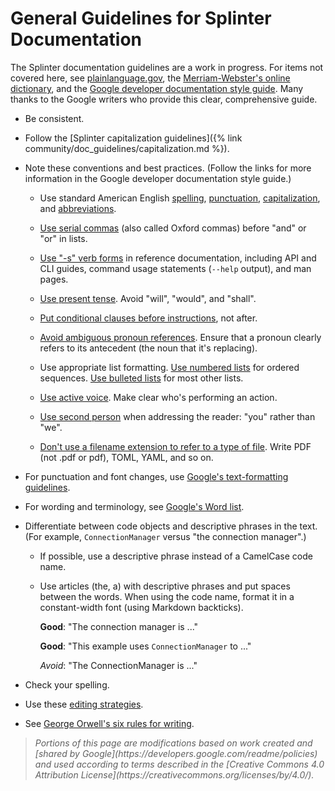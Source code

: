 # General Guidelines for Splinter Documentation

<!--
  Copyright 2018-2021 Cargill Incorporated
  Licensed under Creative Commons Attribution 4.0 International License
  https://creativecommons.org/licenses/by/4.0/
-->

The Splinter documentation guidelines are a work in progress.
For items not covered here, see
[plainlanguage.gov](https://www.plainlanguage.gov/guidelines/),
the [Merriam-Webster's online dictionary](https://www.merriam-webster.com/),
and the [Google developer documentation style
guide](https://developers.google.com/style).
Many thanks to the Google writers who provide this clear, comprehensive guide.

* Be consistent.

* Follow the [Splinter capitalization
  guidelines]({% link community/doc_guidelines/capitalization.md %}).

* Note these conventions and best practices. (Follow the links for more
  information in the Google developer documentation style guide.)

    - Use standard American English
      [spelling](https://developers.google.com/style/spelling),
      [punctuation](https://developers.google.com/style/semicolons),
      [capitalization](https://developers.google.com/style/capitalization),
      and [abbreviations](https://developers.google.com/style/abbreviations).

    - [Use serial commas](https://developers.google.com/style/commas) (also
      called Oxford commas) before "and" or "or" in lists.

    - [Use "-s" verb forms](https://developers.google.com/style/reference-verbs)
      in reference documentation, including API and CLI guides, command usage
      statements (`--help` output), and man pages.

    - [Use present tense](https://developers.google.com/style/tense).
      Avoid "will", "would", and "shall".

    - [Put conditional clauses before
      instructions](https://developers.google.com/style/clause-order), not after.

    - [Avoid ambiguous pronoun
      references](https://developers.google.com/style/pronouns).
      Ensure that a pronoun clearly refers to its antecedent (the noun that
      it's replacing).

    - Use appropriate list formatting. [Use numbered
      lists](https://developers.google.com/style/lists) for ordered sequences.
      [Use bulleted lists](https://developers.google.com/style/lists) for most
      other lists.

    - [Use active voice](https://developers.google.com/style/voice). Make clear
      who's performing an action.

    - [Use second person](https://developers.google.com/style/person) when
      addressing the reader: "you" rather than "we".

    - [Don't use a filename extension to refer to a type of
      file](https://developers.google.com/style/word-list#letter-p). Write PDF
      (not .pdf or pdf), TOML, YAML, and so on.

* For punctuation and font changes, use [Google's text-formatting
  guidelines](https://developers.google.com/style/text-formatting).

* For wording and terminology, see [Google's Word
  list](https://developers.google.com/style/word-list).

* Differentiate between code objects and descriptive phrases in the text. (For
  example, `ConnectionManager` versus "the connection manager".)

    - If possible, use a descriptive phrase instead of a CamelCase code name.

    - Use articles (the, a) with descriptive phrases and put spaces between the
      words. When using the code name, format it in a constant-width font (using
      Markdown backticks).

      **Good**: "The connection manager is ..."

      **Good**: "This example uses `ConnectionManager` to ..."

      *Avoid*: "The ConnectionManager is ..."

* Check your spelling.

* Use these [editing
  strategies](https://writersworkshop.web.illinois.edu/resources-2/writer-resources/writing-processes/editing-and-proofreading/).

* See [George Orwell's six rules for
  writing](https://en.wikipedia.org/wiki/Politics_and_the_English_Language#Remedy_of_Six_Rules).

> <em>
> Portions of this page are modifications based on work created and [shared by
> Google](https://developers.google.com/readme/policies) and used according to
> terms described in the [Creative Commons 4.0 Attribution
> License](https://creativecommons.org/licenses/by/4.0/).
> </em>
